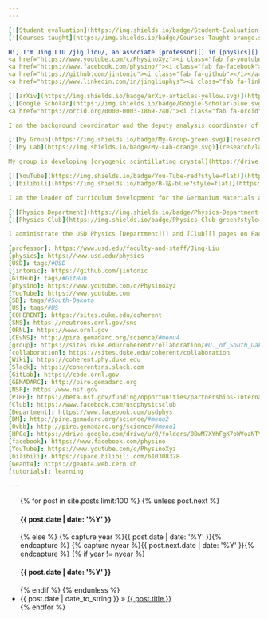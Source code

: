 ```yaml
---
---

[![Student evaluation](https://img.shields.io/badge/Student-Evaluation-green.svg)](https://www.ratemyprofessors.com/ShowRatings.jsp?tid=2008328)
[![Courses taught](https://img.shields.io/badge/Courses-Taught-orange.svg)](teaching/courses)

Hi, I'm Jing LIU /jiŋ liou/, an associate [professor][] in [physics][] at the University of South Dakota ([USD][]), [SD][], [US][], also known as [jintonic][] on [GitHub][] and [physino][] on [YouTube][]. You can get connected to me through various social media channels:
<a href="https://www.youtube.com/c/PhysinoXyz"><i class="fab fa-youtube"></i></a>
<a href="https://www.facebook.com/physino/"><i class="fab fa-facebook"></i></a>
<a href="https://github.com/jintonic"><i class="fab fa-github"></i></a>
<a href="https://www.linkedin.com/in/jingliuphys"><i class="fab fa-linkedin"></i></a>

[![arXiv](https://img.shields.io/badge/arXiv-articles-yellow.svg)](https://arxiv.org/a/liu_j_2.html)
[![Google Scholar](https://img.shields.io/badge/Google-Scholar-blue.svg)](https://scholar.google.com/citations?user=yKumdPcAAAAJ)
<a href="https://orcid.org/0000-0003-1869-2407"><i class="fab fa-orcid"></i></a>

I am the background coordinator and the deputy analysis coordinator of the [COHERENT][] experiment at the Spallation Neutron Source ([SNS][]), Oak Ridge National Laboratory ([ORNL][]), searching for new physics through the detection of Coherent Elastic neutrino(ν)-Nucleus Scatterings ([CEvNS][]). I also represent the USD [group][] in the COHERENT [Collaboration][] Board (CB). Please tell me your USD email address if you want to access the COHERENT [Wiki][], [Slack][] channel, and [Git repositories][GitLab]. I maintain a series of [tutorials][] here to help you get started with <a href="tags/#COHERENT"><i class="fas fa-tag"></i>COHERENT</a> and <a href="tags/#ORNL"><i class="fas fa-tag"></i>ORNL</a> related research.

[![My Group](https://img.shields.io/badge/My-Group-green.svg)](research/group)
[![My Lab](https://img.shields.io/badge/My-Lab-orange.svg)](research/lab)

My group is developing [cryogenic scintillating crystal](https://drive.google.com/drive/u/0/folders/0BwM7XYhFgK7oM2lITXdBLWlBc3M) and high purity germanium ([HPGe][]) crystal based particle detectors. Please tell me your preferred Gmail accounts for me to share with you our internal resources about them hosted on Google Drive.

[![YouTube](https://img.shields.io/badge/You-Tube-red?style=flat)](https://www.youtube.com/c/PhysinoXyz)
[![bilibili](https://img.shields.io/badge/B-站-blue?style=flat)](https://space.bilibili.com/610308328)

I am the leader of curriculum development for the Germanium Materials and Detectors Advancement Research Consortium ([GEMADARC][]), a global partnership funded through [NSF][] [PIRE][] to advance germanium technologies for the search of [dark matter][DM], [neutrinoless double-beta decay][0vbb] and other rare physics processes. I initiated and co-organized GEMADARC [summer schools](http://pire.gemadarc.org/education/) since 2018. The school became virtual in 2020 because of COVID, and I started to post tutorials about [Geant4][] in my [YouTube][] and [bilibili][] channels.

[![Physics Department](https://img.shields.io/badge/Physics-Department-blue?style=flat)](https://www.facebook.com/usdphys)
[![Physics Club](https://img.shields.io/badge/Physics-Club-green?style=flat)](https://www.facebook.com/usdphysicsclub)

I administrate the USD Physics [Department][] and [Club][] pages on Facebook. Please let me know through [my Facebook channel][facebook] if you want to get connected or contribute to the pages.

[professor]: https://www.usd.edu/faculty-and-staff/Jing-Liu
[physics]: https://www.usd.edu/physics
[USD]: tags/#USD
[jintonic]: https://github.com/jintonic
[GitHub]: tags/#GitHub
[physino]: https://www.youtube.com/c/PhysinoXyz
[YouTube]: https://www.youtube.com
[SD]: tags/#South-Dakota
[US]: tags/#US
[COHERENT]: https://sites.duke.edu/coherent
[SNS]: https://neutrons.ornl.gov/sns
[ORNL]: https://www.ornl.gov
[CEvNS]: http://pire.gemadarc.org/science/#menu4
[group]: https://sites.duke.edu/coherent/collaboration/#U._of_South_Dakota
[collaboration]: https://sites.duke.edu/coherent/collaboration
[Wiki]: https://coherent.phy.duke.edu
[Slack]: https://coherentsns.slack.com
[GitLab]: https://code.ornl.gov
[GEMADARC]: http://pire.gemadarc.org
[NSF]: https:/www.nsf.gov
[PIRE]: https://beta.nsf.gov/funding/opportunities/partnerships-international-research-and-education-pire-0
[Club]: https://www.facebook.com/usdphysicsclub
[Department]: https://www.facebook.com/usdphys
[DM]: http://pire.gemadarc.org/science/#menu2
[0vbb]: http://pire.gemadarc.org/science/#menu1
[HPGe]: https://drive.google.com/drive/u/0/folders/0BwM7XYhFgK7oWVozNTY5alhjNzQ
[facebook]: https://www.facebook.com/physino
[YouTube]: https://www.youtube.com/c/PhysinoXyz
[bilibili]: https://space.bilibili.com/610308328
[Geant4]: https://geant4.web.cern.ch
[tutorials]: learning

---
```


<ul class="list-unstyled">
  {% for post in site.posts limit:100 %}
  {% unless post.next %}
  <h4>{{ post.date | date: '%Y' }}</h4>
  {% else %} {% capture year %}{{ post.date | date: '%Y' }}{% endcapture %} {% capture nyear %}{{ post.next.date | date: '%Y' }}{% endcapture %}
  {% if year != nyear %}
  <h4>{{ post.date | date: '%Y' }}</h4> {% endif %}
  {% endunless %}
  <li><span class="glyphicon glyphicon-time"></span> {{ post.date | date_to_string }} &raquo; <a class="text-uppercase" href="{{ post.url }}">{{ post.title }}</a></li>
  {% endfor %}
</ul>

